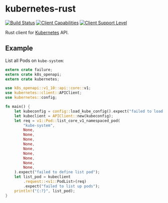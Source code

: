 # kubernetes-rust

[![Build Status](https://travis-ci.com/ynqa/kubernetes-rust.svg?branch=master)](https://travis-ci.com/ynqa/kubernetes-rust)
[![Client Capabilities](https://img.shields.io/badge/Kubernetes%20client-Bronze-blue.svg?style=plastic&colorB=cd7f32&colorA=306CE8)](http://bit.ly/kubernetes-client-capabilities-badge)
[![Client Support Level](https://img.shields.io/badge/kubernetes%20client-beta-green.svg?style=plastic&colorA=306CE8)](http://bit.ly/kubernetes-client-support-badge)

Rust client for [Kubernetes](http://kubernetes.io) API.

## Example

List all Pods on `kube-system`:

```rust
extern crate failure;
extern crate k8s_openapi;
extern crate kubernetes;

use k8s_openapi::v1_10::api::core::v1;
use kubernetes::client::APIClient;
use kubernetes::config;

fn main() {
    let kubeconfig = config::load_kube_config().expect("failed to load kubeconfig");
    let kubeclient = APIClient::new(kubeconfig);
    let req = v1::Pod::list_core_v1_namespaced_pod(
        "kube-system",
        None,
        None,
        None,
        None,
        None,
        None,
        None,
        None,
        None,
    ).expect("failed to define list pod");
    let list_pod = kubeclient
        .request::<v1::PodList>(req)
        .expect("failed to list up pods");
    println!("{:?}", list_pod);
}
```
